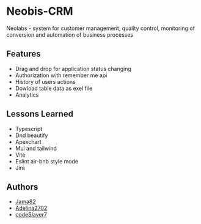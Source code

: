 # Neobis-CRM
Neolabs - system for customer management, quality control, monitoring of conversion and automation of business processes 



## Features

- Drag and drop for application status changing
- Authorization with remember me api
- History of users actions
- Dowload table data as exel file
- Analytics

## Lessons Learned

- Typescript 
- Dnd beautify
- Apexchart
- Mui and tailwind
- Vite
- Eslint air-bnb style mode
- Jira

## Authors

- [Jama82](https://github.com/Jama82)
- [Adelina2702](https://github.com/Adelina2702)
- [codeSlayer7](https://github.com/codeSlayer7)